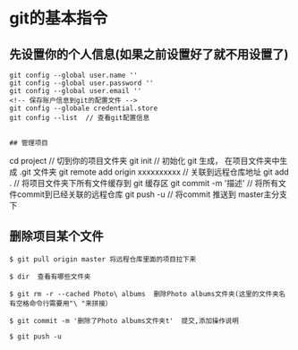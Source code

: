 # git的基本指令

## 先设置你的个人信息(如果之前设置好了就不用设置了)
```
git config --global user.name ''
git config --global user.password ''
git config --global user.email ''
<!-- 保存账户信息到git的配置文件 -->
git config --globale credential.store
git config --list  // 查看git配置信息


## 管理项目
```
cd project  // 切到你的项目文件夹
git init // 初始化 git 生成， 在项目文件夹中生成 .git 文件夹
git remote add origin xxxxxxxxxx  // 关联到远程仓库地址
git add . // 将项目文件夹下所有文件缓存到 git 缓存区
git commit -m '描述' // 将所有文件commit到已经关联的远程仓库
git push -u // 将commit 推送到 master主分支下


## 删除项目某个文件
```
$ git pull origin master 将远程仓库里面的项目拉下来

$ dir  查看有哪些文件夹

$ git rm -r --cached Photo\ albums  删除Photo albums文件夹(这里的文件夹名有空格命令行需要用"\ "来拼接）

$ git commit -m '删除了Photo albums文件夹t'  提交,添加操作说明

$ git push -u